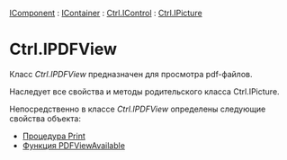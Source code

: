 ﻿---
Title: Компонент IPDFView
Link: Com.Ctrl.IPDFView
---

[IComponent](topic:Com.Custom.ComClasses.IComponent.Default) :
[IContainer](topic:Com.Custom.ComClasses.IContainer.Default) :
[Ctrl.IControl](topic:Com.Custom.ComClasses.Ctrl.IControl.Default) :
[Ctrl.IPicture](topic:Com.Custom.ComClasses.Ctrl.IPicture.Default)

# Ctrl.IPDFView

Класс *Ctrl.IPDFView* предназначен для просмотра pdf-файлов.

Наследует все свойства и методы родительского класса Ctrl.IPicture.

Непосредственно в классе *Ctrl.IPDFView* определены следующие свойства объекта:
* [Процедура Print](Print)
* [Функция PDFViewAvailable](PDFViewAvailable)